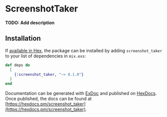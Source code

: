 # ScreenshotTaker

**TODO: Add description**

## Installation

If [available in Hex](https://hex.pm/docs/publish), the package can be installed
by adding `screenshot_taker` to your list of dependencies in `mix.exs`:

```elixir
def deps do
  [
    {:screenshot_taker, "~> 0.1.0"}
  ]
end
```

Documentation can be generated with [ExDoc](https://github.com/elixir-lang/ex_doc)
and published on [HexDocs](https://hexdocs.pm). Once published, the docs can
be found at [https://hexdocs.pm/screenshot_taker](https://hexdocs.pm/screenshot_taker).

